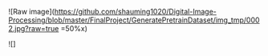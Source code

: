 
![Raw image](https://github.com/shauming1020/Digital-Image-Processing/blob/master/FinalProject/GeneratePretrainDataset/img_tmp/0002.jpg?raw=true =50%x)

![]
